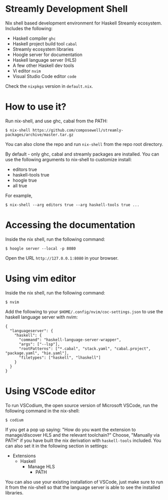 # Streamly Development Shell

Nix shell based development environment for Haskell Streamly
ecosystem. Includes the following:

* Haskell compiler `ghc`
* Haskell project build tool `cabal`
* Streamly ecosystem libraries
* Hoogle server for documentation
* Haskell language server (HLS)
* A few other Haskell dev tools
* Vi editor `nvim`
* Visual Studio Code editor `code`

Check the `nixpkgs` version in `default.nix`.

# How to use it?

Run nix-shell, and use ghc, cabal from the PATH:

```
$ nix-shell https://github.com/composewell/streamly-packages/archive/master.tar.gz
```

You can also clone the repo and run `nix-shell` from the repo root directory.

By default - only ghc, cabal and streamly packages are installed. You
can use the following arguments to nix-shell to customize install:

* editors true
* haskell-tools true
* hoogle true
* all true

For example,

```
$ nix-shell --arg editors true --arg haskell-tools true ...
```

# Accessing the documentation

Inside the nix shell, run the following command:

```
$ hoogle server --local -p 8080
```

Open the URL `http://127.0.0.1:8080` in your browser.

# Using vim editor

Inside the nix shell, run the following command:

```
$ nvim
```

Add the following to your `$HOME/.config/nvim/coc-settings.json` to use the
haskell language server with nvim:

```
{
  "languageserver": {
    "haskell": {
      "command": "haskell-language-server-wrapper",
      "args": ["--lsp"],
      "rootPatterns": ["*.cabal", "stack.yaml", "cabal.project", "package.yaml", "hie.yaml"],
      "filetypes": ["haskell", "lhaskell"]
    }
  }
}
```

# Using VSCode editor

To run VSCodium, the open source version of Microsoft VSCode, run the
following command in the nix-shell:

```
$ codium
```

If you get a pop up saying: "How do you want the extension to
manage/discover HLS and the relevant toolchain?" Choose, "Manually
via PATH" if you have built the nix derivation with `haskell-tools`
included. You can also set it in the following section in settings:
  * Extensions
    * Haskell
      * Manage HLS
        * PATH

You can also use your existing installation of VSCode, just make sure to
run it from the nix-shell so that the language server is able to see the
installed libraries.
